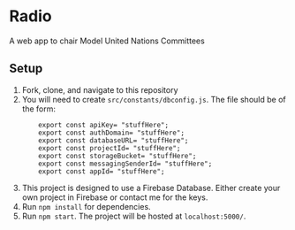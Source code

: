 
# Radio

A web app to chair Model United Nations Committees

## Setup


1. Fork, clone, and navigate to this repository
2. You will need to create `src/constants/dbconfig.js`. The file should be of the form:
    ```
        export const apiKey= "stuffHere";
        export const authDomain= "stuffHere";
        export const databaseURL= "stuffHere";
        export const projectId= "stuffHere";
        export const storageBucket= "stuffHere";
        export const messagingSenderId= "stuffHere";
        export const appId= "stuffHere";
    ```
3. This project is designed to use a Firebase Database. Either create your own project in Firebase or contact me for the keys.
4. Run `npm install` for dependencies.
5. Run `npm start`. The project will be hosted at `localhost:5000/`.